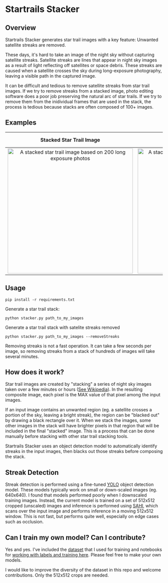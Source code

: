 # Startrails Stacker

## Overview

Startrails Stacker generates star trail images with a key feature: Unwanted satellite streaks are removed.

These days, it's hard to take an image of the night sky without capturing satellite streaks. Satellite streaks are lines that appear in night sky images as a result of light reflecting off satellites or space debris. These streaks are caused when a satellite crosses the sky during long-exposure photography, leaving a visible path in the captured image.

It can be difficult and tedious to remove satellite streaks from star trail images. If we try to remove streaks from a stacked image, photo editing software does a poor job preserving the natural arc of star trails. If we try to remove them from the inidividual frames that are used in the stack, the process is tedious because stacks are often composed of 100+ images.

## Examples

Stacked Star Trail Image             |  Stacked Star Trail Image<br>w/ Satellite Streaks Removed
:-------------------------:|:-------------------------:
<img src="https://github.com/gkyle/startrails/blob/main/docs/images/example_stacked_image.jpg?raw=true" alt="A stacked star trail image based on 200 long exposure photos" width="400"/>  |  <img src="https://github.com/gkyle/startrails/blob/main/docs/images/example_stacked_image_streaks_removed.jpg?raw=true" alt="A stacked star trail image with satellite streaks removed" width="400"/>

## Usage

`pip install -r requirements.txt`

Generate a star trail stack:

`python stacker.py path_to_my_images`

Generate a star trail stack with satelite streaks removed

`python stacker.py path_to_my_images --removeStreaks`

Removing streaks is not a fast operation. It can take a few seconds per image, so removing streaks from a stack of hundreds of images will take several minutes.

## How does it work?

Star trail images are created by "stacking" a series of night sky images taken over a few minutes or hours ([See Wikipedia](https://en.wikipedia.org/wiki/Star_trail)). In the resulting composite image, each pixel is the MAX value of that pixel among the input images.

If an input image contains an unwanted region (eg. a satellite crosses a portion of the sky, leaving a bright streak), the region can be "blacked out" by drawing a black rectangle over it. When we stack the images, some other images in the stack will have brighter pixels in that region that will be included in the final "stacked" image. This is a process that can be done manually before stacking with other star trail stacking tools.

Startrails Stacker uses an object detection model to automatically identify streaks in the input images, then blacks out those streaks before composing the stack.

## Streak Detection

Streak detection is performed using a fine-tuned [YOLO](https://docs.ultralytics.com/) object detection model. These models typically work on small or down-scaled images (eg. 640x640). I found that models performed poorly when I downscaled training images. Instead, the current model is trained on a set of 512x512 cropped (unscaled) images and inference is performed using [SAHI](https://github.com/obss/sahi), which scans over the input image and performs inference in a moving 512x512 window. This is not fast, but performs quite well, especially on edge cases such as occlusion.

## Can I train my own model? Can I contribute?

Yes and yes. I've included the [dataset](https://github.com/gkyle/startrails/tree/main/data/512) that I used for training and notebooks for [working with labels and training here](https://github.com/gkyle/startrails/tree/main/training). Please feel free to make your own models.

I would like to improve the diversity of the dataset in this repo and welcome contributions. Only the 512x512 crops are needed.
